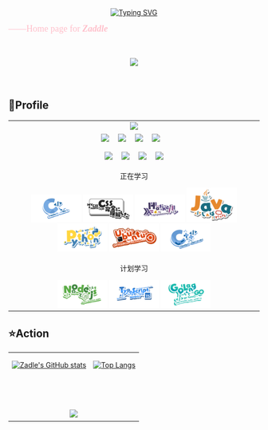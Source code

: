 <!-- dynamic typing effect 动态打字效果 -->
<div align="center">
    <a href="https://git.io/typing-svg"><img src="https://readme-typing-svg.demolab.com?font=Fira+Code&size=25&pause=1000&color=FFBFFF&center=true&random=false&width=585&lines=println!(%22Hello%2C+world!%22);%E4%B8%96%E7%95%8C%E3%81%AF%E3%81%A8%E3%81%A6%E3%82%82%E7%B6%BA%E9%BA%97..." alt="Typing SVG" /></a>
</div>

<font color="pink" size="4" face="Comic Sans MS">——Home page for <i><b>Zaddle</b></i> </font>
<br><br><br>

<div align="center"> <img heigt="310px" src="https://github.com/zaddle55/zaddle55/assets/97674291/d3e16ed4-22f0-45aa-b2ef-1ac6833fd08b"></div>
<br>

<br>

## 🎈Profile <!--个人简历窗格-->

<table>

<tr><td colspan="3">
<div align="center">
  <a href="https://github.com/zaddle55">
    <img src="https://camo.githubusercontent.com/958d3c4a2ec51daf18c5eeed23bed3f039ca13a6aa96a056b7883d9a642c5fbf/68747470733a2f2f63646e2e6a7364656c6976722e6e65742f67682f73756e3032323553554e2f73756e3032323553554e2f6173736574732f696d616765732f69636f6e2e706e67"/>
  </a>
</div>
</td></tr>

<tr><td colspan="3">
<div align="center">
    <img src="https://img.shields.io/badge/方向-Neuro Network-99FFCC"/>&emsp;
    <img src="https://img.shields.io/badge/兴趣-Animation-FFFF00">&emsp;
    <img src="https://img.shields.io/badge/兴趣-Galgame-FFFF99">&emsp;
    <img src="https://img.shields.io/badge/兴趣-Otomad-FFCC66">&emsp;
</div>
<br>
<div align="center">
  <a href="https://twitter.com/nachi_aka"><img src="https://img.shields.io/badge/Twitter-Nachi_aka-%231D9BF0?style=flat&logo=twitter&logoColor=white"/></a>&emsp;
  <a href="https://www.pixiv.net/users/50408612"><img src="https://img.shields.io/badge/Pixiv-Zaddle-%230096FA?style=flat&logo=pixiv&logoColor=white"/></a>&emsp;
  <a href="http://www.outlook.com"><img src="https://img.shields.io/badge/Outlook-zaddle23187%40outlook.com-%230078D4?style=flat&logo=microsoftoutlook&logoColor=white"/></a>&emsp;
  <img src="https://img.shields.io/badge/Leetcode-zaddle-%23FFA116?style=flat&logo=leetcode&logoColor=white&link=https%3A%2F%2Fleetcode.cn%2Fu%2Fzaddle%2F">
  </a>
</div>    
</td></tr>
<!--  skill badge 技能徽章 -->
<tr><td colspan="4">
<div align="center">
<p>正在学习</p>
<!--
![Java](https://custom-icon-badges.demolab.com/badge/Java-007396.svg?logo=java&logoColor=white&color=orange)
![Python Badge](https://img.shields.io/badge/Python-3776AB?logo=python&logoColor=fff&style=flat)
![C Badge](https://img.shields.io/badge/C-A8B9CC?logo=c&logoColor=fff&style=flat)
![HTML5 Badge](https://img.shields.io/badge/HTML5-E34F26?logo=html5&logoColor=fff&style=flat)
![LaTeX](https://img.shields.io/badge/LaTeX-008080.svg?logo=LaTeX&logoColor=white)
![Git](https://img.shields.io/badge/Git-%23F05032?style=flat&logo=git&logoColor=white&link=www.git.com)
![Ubuntu](https://img.shields.io/badge/Ubuntu-%23E95420?style=flat&logo=ubuntu&logoColor=white&link=www.ubuntu.com)
![Jupyter](https://img.shields.io/badge/Jupyter-%23F37626?style=flat&logo=jupyter&logoColor=white&link=www.jupyter.com)
![Haskell](https://img.shields.io/badge/Haskell-%23262D3A?style=flat&logo=haskell&logoColor=white)
-->
<img src="https://raw.githubusercontent.com/zaddle55/Picgo/main/images/C.png" alt="C" width="100px"/>
<img src="https://raw.githubusercontent.com/zaddle55/Picgo/main/images/CSS完全に理解した.png" alt="CSS" width="100px"/>
<img src="https://raw.githubusercontent.com/zaddle55/Picgo/main/images/Haskell.png" alt="Haskell" width="100px"/>
<img src="https://raw.githubusercontent.com/zaddle55/Picgo/main/images/Java.png" alt="Java" width="100px"/>
<img src="https://raw.githubusercontent.com/zaddle55/Picgo/main/images/Python.png" alt="Python" width="100px"/>
<img src="https://raw.githubusercontent.com/zaddle55/Picgo/main/images/Ubuntu.png" alt="Ubuntu" width="100px"/>
<img src="https://raw.githubusercontent.com/zaddle55/Picgo/main/images/C++.png" alt="Cpp" width="100px"/>
</div></td></tr>

<tr><td><div align="center">
<p>计划学习</p>
<!--
![CSS3 Badge](https://img.shields.io/badge/CSS3-1572B6?logo=css3&logoColor=fff&style=flat)
![JavaScript Badge](https://img.shields.io/badge/JavaScript-F7DF1E?logo=javascript&logoColor=000&style=flat)
![Node.js Badge](https://img.shields.io/badge/Node.js-393?logo=nodedotjs&logoColor=fff&style=flat)
![C++](https://img.shields.io/badge/C%2B%2B-%2300599C?style=flat&logo=cplusplus&logoColor=white)
![Anaconda](https://img.shields.io/badge/Anaconda-%2344A833?style=flat&logo=anaconda&logoColor=white&link=www.anaconda.com)
![Docker](https://img.shields.io/badge/Docker-%232496ED?style=flat&logo=docker&logoColor=white&link=www.docker.com)
![PyTorch](https://img.shields.io/badge/PyTorch-%23EE4C2C?style=flat&logo=pytorch&logoColor=white&link=www.pytorchcom)
-->
<img src="https://raw.githubusercontent.com/zaddle55/Picgo/main/images/Node.js.png" alt="Node.js" width="100px"/>
<img src="https://raw.githubusercontent.com/zaddle55/Picgo/main/images/TypeScript.png" alt="TypeScript" width="100px"/>
<img src="https://raw.githubusercontent.com/zaddle55/Picgo/main/images/Golang.png" alt="Golang" width="100px"/>
</div>
</td></tr>

</table>

## ⭐Action <!-- GitHub 数据统计 -->

<table>
<tr><td colspan="3">

[![Zadle's GitHub stats](https://github-readme-stats.vercel.app/api?username=zaddle55&show_icons=true&count_private=true&hide_border=true&icon_color=00BFFF)](https://github.com/anuraghazra/github-readme-stats)

</td>

<td>

[![Top Langs](https://github-readme-stats.vercel.app/api/top-langs/?username=zaddle55&layout=compact&hide_border=true)](https://github.com/anuraghazra/github-readme-stats)

</td>

<tr><td colspan="4" >

<br></br>

<div align="center"><img src="https://github-readme-activity-graph.vercel.app/graph?username=zaddle55&bg_color=ffffff&line=87CEFA&color=1E90FF&hide_border=true"/></div>

</td></tr>
